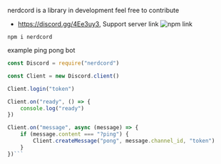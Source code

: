 nerdcord is a library in development feel free to contribute

 	

* https://discord.gg/4Ee3uy3, Support server link
![npm link](https://www.npmjs.com/package/nerdcord)

`npm i nerdcord`

example ping pong bot

```js
const Discord = require("nerdcord")

const Client = new Discord.client()

Client.login("token")

Client.on("ready", () => {
    console.log("ready")
})

Client.on("message", async (message) => {
    if (message.content === "?ping") {
        Client.createMessage("pong", message.channel_id, "token")
    }
})```

